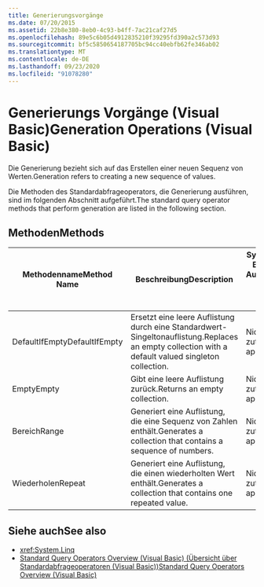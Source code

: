```yaml
---
title: Generierungsvorgänge
ms.date: 07/20/2015
ms.assetid: 22b8e380-8eb0-4c93-b4ff-7ac21caf27d5
ms.openlocfilehash: 89e5c6b05d4912835210f39295fd390a2c573d93
ms.sourcegitcommit: bf5c5850654187705bc94cc40ebfb62fe346ab02
ms.translationtype: MT
ms.contentlocale: de-DE
ms.lasthandoff: 09/23/2020
ms.locfileid: "91078280"
---
```

# <a name="generation-operations-visual-basic"></a><span data-ttu-id="3491d-102">Generierungs Vorgänge (Visual Basic)</span><span class="sxs-lookup"><span data-stu-id="3491d-102">Generation Operations (Visual Basic)</span></span>

<span data-ttu-id="3491d-103">Die Generierung bezieht sich auf das Erstellen einer neuen Sequenz von Werten.</span><span class="sxs-lookup"><span data-stu-id="3491d-103">Generation refers to creating a new sequence of values.</span></span>  
  
 <span data-ttu-id="3491d-104">Die Methoden des Standardabfrageoperators, die Generierung ausführen, sind im folgenden Abschnitt aufgeführt.</span><span class="sxs-lookup"><span data-stu-id="3491d-104">The standard query operator methods that perform generation are listed in the following section.</span></span>  
  
## <a name="methods"></a><span data-ttu-id="3491d-105">Methoden</span><span class="sxs-lookup"><span data-stu-id="3491d-105">Methods</span></span>  
  
|<span data-ttu-id="3491d-106">Methodenname</span><span class="sxs-lookup"><span data-stu-id="3491d-106">Method Name</span></span>|<span data-ttu-id="3491d-107">Beschreibung</span><span class="sxs-lookup"><span data-stu-id="3491d-107">Description</span></span>|<span data-ttu-id="3491d-108">Syntax von Visual Basic-Abfrage Ausdrücken</span><span class="sxs-lookup"><span data-stu-id="3491d-108">Visual Basic Query Expression Syntax</span></span>|<span data-ttu-id="3491d-109">Weitere Informationen</span><span class="sxs-lookup"><span data-stu-id="3491d-109">More Information</span></span>|  
|-----------------|-----------------|------------------------------------------|----------------------|  
|<span data-ttu-id="3491d-110">DefaultIfEmpty</span><span class="sxs-lookup"><span data-stu-id="3491d-110">DefaultIfEmpty</span></span>|<span data-ttu-id="3491d-111">Ersetzt eine leere Auflistung durch eine Standardwert-Singeltonauflistung.</span><span class="sxs-lookup"><span data-stu-id="3491d-111">Replaces an empty collection with a default valued singleton collection.</span></span>|<span data-ttu-id="3491d-112">Nicht zutreffend.</span><span class="sxs-lookup"><span data-stu-id="3491d-112">Not applicable.</span></span>|<xref:System.Linq.Enumerable.DefaultIfEmpty%2A?displayProperty=nameWithType><br /><br /> <xref:System.Linq.Queryable.DefaultIfEmpty%2A?displayProperty=nameWithType>|  
|<span data-ttu-id="3491d-113">Empty</span><span class="sxs-lookup"><span data-stu-id="3491d-113">Empty</span></span>|<span data-ttu-id="3491d-114">Gibt eine leere Auflistung zurück.</span><span class="sxs-lookup"><span data-stu-id="3491d-114">Returns an empty collection.</span></span>|<span data-ttu-id="3491d-115">Nicht zutreffend.</span><span class="sxs-lookup"><span data-stu-id="3491d-115">Not applicable.</span></span>|<xref:System.Linq.Enumerable.Empty%2A?displayProperty=nameWithType>|  
|<span data-ttu-id="3491d-116">Bereich</span><span class="sxs-lookup"><span data-stu-id="3491d-116">Range</span></span>|<span data-ttu-id="3491d-117">Generiert eine Auflistung, die eine Sequenz von Zahlen enthält.</span><span class="sxs-lookup"><span data-stu-id="3491d-117">Generates a collection that contains a sequence of numbers.</span></span>|<span data-ttu-id="3491d-118">Nicht zutreffend.</span><span class="sxs-lookup"><span data-stu-id="3491d-118">Not applicable.</span></span>|<xref:System.Linq.Enumerable.Range%2A?displayProperty=nameWithType>|  
|<span data-ttu-id="3491d-119">Wiederholen</span><span class="sxs-lookup"><span data-stu-id="3491d-119">Repeat</span></span>|<span data-ttu-id="3491d-120">Generiert eine Auflistung, die einen wiederholten Wert enthält.</span><span class="sxs-lookup"><span data-stu-id="3491d-120">Generates a collection that contains one repeated value.</span></span>|<span data-ttu-id="3491d-121">Nicht zutreffend.</span><span class="sxs-lookup"><span data-stu-id="3491d-121">Not applicable.</span></span>|<xref:System.Linq.Enumerable.Repeat%2A?displayProperty=nameWithType>|  
  
## <a name="see-also"></a><span data-ttu-id="3491d-122">Siehe auch</span><span class="sxs-lookup"><span data-stu-id="3491d-122">See also</span></span>

- <xref:System.Linq>
- [<span data-ttu-id="3491d-123">Standard Query Operators Overview (Visual Basic) (Übersicht über Standardabfrageoperatoren (Visual Basic))</span><span class="sxs-lookup"><span data-stu-id="3491d-123">Standard Query Operators Overview (Visual Basic)</span></span>](standard-query-operators-overview.md)

